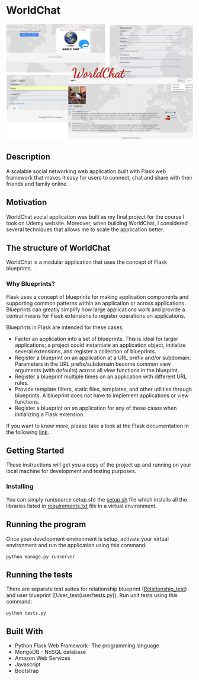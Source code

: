# WorldChat

![alt text](/static/img/final.jpg)

## Description

A scalable social networking web application built with Flask web framework that
makes it easy for users to connect, chat and share with their friends and family online. 

## Motivation

WorldChat social application was built as my final project for the course I took on Udemy website.
Moreover, when building WorldChat, I considered several techniques that allows me to scale the application better.

## The structure of WorldChat

WorldChat is a modular application that uses the concept of Flask blueprints. 

### Why Blueprints?

Flask uses a concept of blueprints for making application components and supporting common patterns within an application or across applications. Blueprints can greatly simplify how large applications work and provide a central means for Flask extensions to register operations on applications.

Blueprints in Flask are intended for these cases:

* Factor an application into a set of blueprints. This is ideal for larger applications; a project could instantiate an application object, initialize several extensions, and register a collection of blueprints.
* Register a blueprint on an application at a URL prefix and/or subdomain. Parameters in the URL prefix/subdomain become common view arguments (with defaults) across all view functions in the blueprint.
* Register a blueprint multiple times on an application with different URL rules.
* Provide template filters, static files, templates, and other utilities through blueprints. A blueprint does not have to implement applications or view functions.
* Register a blueprint on an application for any of these cases when initializing a Flask extension.

If you want to know more, please take a look at the Flask documentation in the following [link](http://flask.pocoo.org/docs/0.12/blueprints/).

## Getting Started

These instructions will get you a copy of the project up and running on your local machine for development and testing purposes.

### Installing

You can simply run(source setup.sh) the [setup.sh](setup.sh) file which installs 
all the libraries listed in [requirements.txt](requirements.txt) file in a  virtual environment.

## Running the program

Once your development environment is setup, activate your virtual environment and run the application using this command:

```
python manage.py runserver
```

## Running the tests

There are separate test suites for relationship blueprint ([Relationship_test](relationship/tests.py)) and user blueprint ([User_test(user/tests.py)). 
Run unit tests using this command:

```
python tests.py
```

## Built With

* Python Flask Web Framework- The programming language
* MongoDB - NoSQL database
* Amazon Web Services
* Javascript
* Bootstrap



